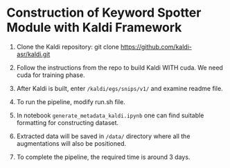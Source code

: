 # Construction of Keyword Spotter Module with Kaldi Framework

1. Clone the Kaldi repository: git clone https://github.com/kaldi-asr/kaldi.git

3. Follow the instructions from the repo to build Kaldi WITH cuda. We need cuda for training phase.

4. After Kaldi is built, enter `/kaldi/egs/snips/v1/` and examine readme file.

5. To run the pipeline, modify run.sh file.

6. In notebook `generate_metadata_kaldi.ipynb` one can find suitable formatting for constructing dataset.

7. Extracted data will be saved in `/data/` directory where all the augmentations will also be positioned.

8. To complete the pipeline, the required time is around 3 days.
